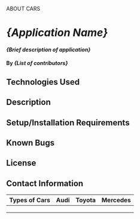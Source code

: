 ABOUT CARS

# _{Application Name}_
#### _{Brief description of application}_
#### By _**{List of contributors}**_
## Technologies Used
## Description
## Setup/Installation Requirements
## Known Bugs
## License

## Contact Information

| Types of Cars |      Audi     |  Toyota     |  Mercedes |
| ------------- |:-------------:| -----------:| ---------:|
|               |               |             |           |
|               |               |             |           |
|               |               |             |           |